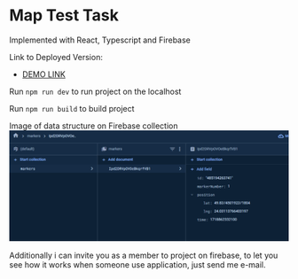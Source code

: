  # Map Test Task

   Implemented with React, Typescript and Firebase

   Link to Deployed Version: 
   - [DEMO LINK](https://map-test-task-gggd1uh1b-vlads-projects-8685c474.vercel.app/)

   Run `npm run dev` to run project on the localhost

   Run `npm run build` to build project

   Image of data structure on Firebase collection
    ![alt text](image.png)

   Additionally i can invite you as a member to project on firebase, to let you see how it works when someone use application, just send me e-mail.

